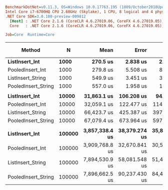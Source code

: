 ``` ini

BenchmarkDotNet=v0.11.3, OS=Windows 10.0.17763.195 (1809/October2018Update/Redstone5)
Intel Core i7-6700HQ CPU 2.60GHz (Skylake), 1 CPU, 8 logical and 4 physical cores
.NET Core SDK=3.0.100-preview-009812
  [Host] : .NET Core 2.1.6 (CoreCLR 4.6.27019.06, CoreFX 4.6.27019.05), 64bit RyuJIT
  Core   : .NET Core 2.1.6 (CoreCLR 4.6.27019.06, CoreFX 4.6.27019.05), 64bit RyuJIT

Job=Core  Runtime=Core  

```
|              Method |      N |           Mean |         Error |        StdDev |         Median | Ratio | RatioSD | Gen 0/1k Op | Gen 1/1k Op | Gen 2/1k Op | Allocated Memory/Op |
|-------------------- |------- |---------------:|--------------:|--------------:|---------------:|------:|--------:|------------:|------------:|------------:|--------------------:|
|      **ListInsert_Int** |   **1000** |       **270.5 us** |      **2.838 us** |      **2.655 us** |       **270.3 us** |  **1.00** |    **0.00** |     **10.2539** |           **-** |           **-** |             **33056 B** |
|    PooledInsert_Int |   1000 |       279.8 us |      5.508 us |      8.244 us |       274.9 us |  1.05 |    0.03 |           - |           - |           - |                32 B |
|   ListInsert_String |   1000 |       549.9 us |      3.451 us |      3.059 us |       549.2 us |  2.03 |    0.02 |     20.5078 |           - |           - |             65808 B |
| PooledInsert_String |   1000 |       557.0 us |      1.958 us |      1.831 us |       556.6 us |  2.06 |    0.02 |           - |           - |           - |                32 B |
|                     |        |                |               |               |                |       |         |             |             |             |                     |
|      **ListInsert_Int** |  **10000** |    **31,863.1 us** |    **106.208 us** |     **94.151 us** |    **31,836.6 us** |  **1.00** |    **0.00** |           **-** |           **-** |           **-** |            **262504 B** |
|    PooledInsert_Int |  10000 |    32,059.1 us |    122.477 us |    114.565 us |    32,051.4 us |  1.01 |    0.00 |           - |           - |           - |                32 B |
|   ListInsert_String |  10000 |    66,423.7 us |    425.387 us |    397.907 us |    66,371.7 us |  2.08 |    0.01 |           - |           - |           - |            524632 B |
| PooledInsert_String |  10000 |    67,079.4 us |    673.964 us |    597.452 us |    67,245.1 us |  2.11 |    0.02 |           - |           - |           - |                32 B |
|                     |        |                |               |               |                |       |         |             |             |             |                     |
|      **ListInsert_Int** | **100000** | **3,857,338.4 us** | **38,379.274 us** | **35,899.997 us** | **3,862,238.9 us** |  **1.00** |    **0.00** |           **-** |           **-** |           **-** |           **4194760 B** |
|    PooledInsert_Int | 100000 | 3,909,768.8 us | 32,670.841 us | 30,560.325 us | 3,914,873.5 us |  1.01 |    0.01 |           - |           - |           - |                32 B |
|   ListInsert_String | 100000 | 7,894,530.9 us | 58,081.548 us | 51,487.780 us | 7,898,899.8 us |  2.05 |    0.01 |   1000.0000 |   1000.0000 |   1000.0000 |           8389048 B |
| PooledInsert_String | 100000 | 7,896,662.5 us | 90,237.430 us | 84,408.148 us | 7,876,374.7 us |  2.05 |    0.03 |           - |           - |           - |                32 B |
